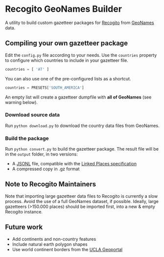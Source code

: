 # Recogito GeoNames Builder

A utility to build custom gazetteer packages for [Recogito](https://recogito.pelagios.org) from 
[GeoNames](http://geonames.org) data.

## Compiling your own gazetteer package

Edit the `config.py` file according to your needs. Use the `countries` property to configure which countries
to include in your gazetteer file.

```python
countries = [ 'AT' ] 
```

You can also use one of the pre-configured lists as a shortcut.

```python
countries = PRESETS['SOUTH_AMERICA']
```

An empty list will create a gazetteer dumpfile with __all of GeoNames__ (see warning below). 

### Download source data

Run `python download.py` to download the country data files from GeoNames.

### Build the package

Run `python convert.py` to build the gazetteer package. The result file will be in the `output` 
folder, in two versions:

- A [JSONL](http://jsonlines.org/) file, compatible with the [Linked Places specification](https://github.com/LinkedPasts/linked-places)
- A compressed copy in .gz format

## Note to Recogito Maintainers

Note that importing large gazetteer data files to Recogito is currently a slow process. Avoid the use of a full GeoNames
dataset, if possible. Ideally, large gazetteers (>150.000 places) should be imported first, into a new & empty Recogito 
instance.

## Future work

- Add continents and non-country features
- Include natural earth polygon shapes
- Use world continent borders from the [UCLA Geoportal](http://gis.ucla.edu/geodata/dataset/continent_ln)